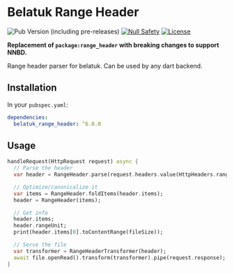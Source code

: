 # Belatuk Range Header

![Pub Version (including pre-releases)](https://img.shields.io/pub/v/belatuk_range_header?include_prereleases)
[![Null Safety](https://img.shields.io/badge/null-safety-brightgreen)](https://dart.dev/null-safety)
[![License](https://img.shields.io/github/license/dart-backend/belatuk-common-utilities)](https://github.com/dart-backend/belatuk-common-utilities/blob/main/packages/range_header/LICENSE)

**Replacement of `package:range_header` with breaking changes to support NNBD.**

Range header parser for belatuk. Can be used by any dart backend.

## Installation

In your `pubspec.yaml`:

```yaml
dependencies:
  belatuk_range_header: ^6.0.0
```

## Usage

```dart
handleRequest(HttpRequest request) async {
  // Parse the header
  var header = RangeHeader.parse(request.headers.value(HttpHeaders.rangeHeader));

  // Optimize/canonicalize it
  var items = RangeHeader.foldItems(header.items);
  header = RangeHeader(items);

  // Get info
  header.items;
  header.rangeUnit;
  print(header.items[0].toContentRange(fileSize));

  // Serve the file
  var transformer = RangeHeaderTransformer(header);
  await file.openRead().transform(transformer).pipe(request.response);
}
```
